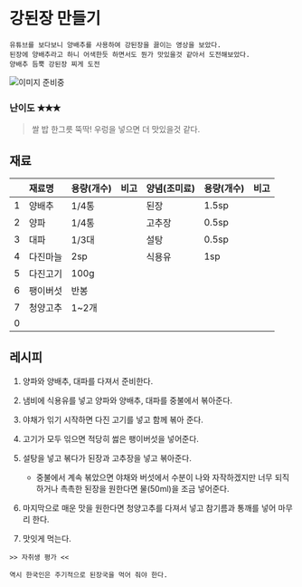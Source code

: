 # 강된장 만들기

```
유튜브를 보다보니 양배추를 사용하여 강된장을 끓이는 영상을 보았다.
된장에 양배추라고 하니 어색한듯 하면서도 뭔가 맛있을것 같아서 도전해보았다.
양배추 듬뿍 강된장 찌게 도전
```

![이미지 준비중](<../../_assets/img/이미지 준비중.png>)

### 난이도 ✭✭✭
> 쌀 밥 한그릇 뚝딱!
우렁을 넣으면 더 맛있을것 같다.


## 재료
||재료명|용량(개수)|비고|양념(조미료)|용량(개수)|비고|
|:-:|:--|:--|:--|:--|:--|:--|
|1|양배추|1/4통||된장|1.5sp||
|2|양파|1/4통||고추장|0.5sp||
|3|대파|1/3대||설탕|0.5sp||
|4|다진마늘|2sp||식용유|1sp||
|5|다진고기|100g|||||
|6|팽이버섯|반봉|||||
|7|청양고추|1~2개|||||
|0|||||||


## 레시피
1. 양파와 양배추, 대파를 다져서 준비한다.

1. 냄비에 식용유를 넣고 양파와 양배추, 대파를 중불에서 볶아준다.

1. 야채가 읶기 시작하면 다진 고기를 넣고 함께 볶아 준다.

1. 고기가 모두 읶으면 적당히 썷은 팽이버섯을 넣어준다.

1. 설탕을 넣고 볶다가 된장과 고추장을 넣고 볶아준다.
    - 중불에서 계속 볶았으면 야채와 버섯에서 수분이 나와 자작하겠지만 너무 되직하거나 촉촉한 된장을 원한다면 물(50ml)을 조금 넣어준다.

1. 마지막으로 매운 맛을 원한다면 청양고추를 다져서 넣고 참기름과 통깨를 넣어 마무리 한다.

1. 맛잇게 먹는다.


~~~
>> 자취생 평가 <<

역시 한국인은 주기적으로 된장국을 먹어 줘야 한다.
~~~